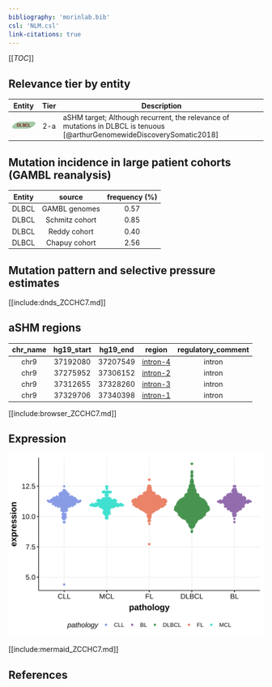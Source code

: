 ```yaml
---
bibliography: 'morinlab.bib'
csl: 'NLM.csl'
link-citations: true
---
```

[[_TOC_]]


## Relevance tier by entity

|Entity|Tier|Description                              |
|:------:|:----:|-----------------------------------------|
|![DLBCL](images/icons/DLBCL_tier2.png) |2-a | aSHM target; Although recurrent, the relevance of mutations in DLBCL is tenuous [@arthurGenomewideDiscoverySomatic2018]|

## Mutation incidence in large patient cohorts (GAMBL reanalysis)

|Entity|source        |frequency (%)|
|:------:|:--------------:|:-------------:|
|DLBCL |GAMBL genomes |0.57         |
|DLBCL |Schmitz cohort|0.85         |
|DLBCL |Reddy cohort  |0.40         |
|DLBCL |Chapuy cohort |2.56         |

## Mutation pattern and selective pressure estimates

[[include:dnds_ZCCHC7.md]]

## aSHM regions

|chr_name|hg19_start|hg19_end|region                                                                                        |regulatory_comment|
|:--------:|:----------:|:--------:|:----------------------------------------------------------------------------------------------:|:------------------:|
|chr9    |37192080  |37207549|[intron-4](https://genome.ucsc.edu/s/rdmorin/GAMBL%20hg19?position=chr9%3A37192080%2D37207549)|intron            |
|chr9    |37275952  |37306152|[intron-2](https://genome.ucsc.edu/s/rdmorin/GAMBL%20hg19?position=chr9%3A37275952%2D37306152)|intron            |
|chr9    |37312655  |37328260|[intron-3](https://genome.ucsc.edu/s/rdmorin/GAMBL%20hg19?position=chr9%3A37312655%2D37328260)|intron            |
|chr9    |37329706  |37340398|[intron-1](https://genome.ucsc.edu/s/rdmorin/GAMBL%20hg19?position=chr9%3A37329706%2D37340398)|intron            |



[[include:browser_ZCCHC7.md]]

## Expression
![](images/gene_expression/ZCCHC7_by_pathology.svg)
<!-- ORIGIN: arthurGenomewideDiscoverySomatic2018 -->
<!-- DLBCL: arthurGenomewideDiscoverySomatic2018 -->

[[include:mermaid_ZCCHC7.md]]

## References
